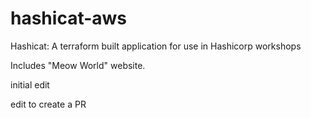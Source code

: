 # hashicat-aws
Hashicat: A terraform built application for use in Hashicorp workshops

Includes "Meow World" website.

initial edit

edit to create a PR
